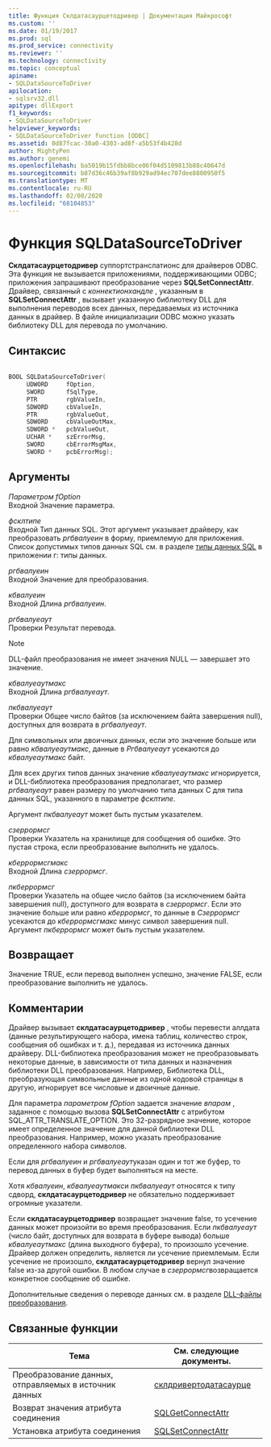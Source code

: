 ```yaml
---
title: Функция Склдатасаурцетодривер | Документация Майкрософт
ms.custom: ''
ms.date: 01/19/2017
ms.prod: sql
ms.prod_service: connectivity
ms.reviewer: ''
ms.technology: connectivity
ms.topic: conceptual
apiname:
- SQLDataSourceToDriver
apilocation:
- sqlsrv32.dll
apitype: dllExport
f1_keywords:
- SQLDataSourceToDriver
helpviewer_keywords:
- SQLDataSourceToDriver function [ODBC]
ms.assetid: 0d87fcac-30a0-4303-ad8f-a5b53f4b428d
author: MightyPen
ms.author: genemi
ms.openlocfilehash: ba5019b15fdbb8bce06f04d5109813b88c40647d
ms.sourcegitcommit: b87d36c46b39af8b929ad94ec707dee8800950f5
ms.translationtype: MT
ms.contentlocale: ru-RU
ms.lasthandoff: 02/08/2020
ms.locfileid: "68104853"
---
```

# <a name="sqldatasourcetodriver-function"></a>Функция SQLDataSourceToDriver
**Склдатасаурцетодривер** суппортстранслатионс для драйверов ODBC. Эта функция не вызывается приложениями, поддерживающими ODBC; приложения запрашивают преобразование через **SQLSetConnectAttr**. Драйвер, связанный с *коннектионхандле* , указанным в **SQLSetConnectAttr** , вызывает указанную библиотеку DLL для выполнения переводов всех данных, передаваемых из источника данных в драйвер. В файле инициализации ODBC можно указать библиотеку DLL для перевода по умолчанию.  
  
## <a name="syntax"></a>Синтаксис  
  
```cpp  
  
BOOL SQLDataSourceToDriver(  
     UDWORD     fOption,  
     SWORD      fSqlType,  
     PTR        rgbValueIn,  
     SDWORD     cbValueIn,  
     PTR        rgbValueOut,  
     SDWORD     cbValueOutMax,  
     SDWORD *   pcbValueOut,  
     UCHAR *    szErrorMsg,  
     SWORD      cbErrorMsgMax,  
     SWORD *    pcbErrorMsg);  
```  
  
## <a name="arguments"></a>Аргументы  
 *Параметром fOption*  
 Входной Значение параметра.  
  
 *фсклтипе*  
 Входной Тип данных SQL. Этот аргумент указывает драйверу, как преобразовать *ргбвалуеин* в форму, приемлемую для приложения. Список допустимых типов данных SQL см. в разделе [типы данных SQL](../../../odbc/reference/appendixes/sql-data-types.md) в приложении г: типы данных.  
  
 *ргбвалуеин*  
 Входной Значение для преобразования.  
  
 *кбвалуеин*  
 Входной Длина *ргбвалуеин*.  
  
 *ргбвалуеаут*  
 Проверки Результат перевода.  
  
> [!NOTE]  
>  DLL-файл преобразования не имеет значения NULL — завершает это значение.  
  
 *кбвалуеаутмакс*  
 Входной Длина *ргбвалуеаут*.  
  
 *пкбвалуеаут*  
 Проверки Общее число байтов (за исключением байта завершения null), доступных для возврата в *ргбвалуеаут*.  
  
 Для символьных или двоичных данных, если это значение больше или равно *кбвалуеаутмакс*, данные в *Ргбвалуеаут* усекаются до *кбвалуеаутмакс* байт.  
  
 Для всех других типов данных значение *кбвалуеаутмакс* игнорируется, и DLL-библиотека преобразования предполагает, что размер *ргбвалуеаут* равен размеру по умолчанию типа данных C для типа данных SQL, указанного в параметре *фсклтипе*.  
  
 Аргумент *пкбвалуеаут* может быть пустым указателем.  
  
 *сзеррормсг*  
 Проверки Указатель на хранилище для сообщения об ошибке. Это пустая строка, если преобразование выполнить не удалось.  
  
 *кберрормсгмакс*  
 Входной Длина *сзеррормсг*.  
  
 *пкберрормсг*  
 Проверки Указатель на общее число байтов (за исключением байта завершения null), доступного для возврата в *сзеррормсг*. Если это значение больше или равно *кберрормсг*, то данные в *Сзеррормсг* усекаются до *кберрормсгмакс* минус символ завершения null. Аргумент *пкберрормсг* может быть пустым указателем.  
  
## <a name="returns"></a>Возвращает  
 Значение TRUE, если перевод выполнен успешно, значение FALSE, если преобразование выполнить не удалось.  
  
## <a name="comments"></a>Комментарии  
 Драйвер вызывает **склдатасаурцетодривер** , чтобы перевести аллдата (данные результирующего набора, имена таблиц, количество строк, сообщения об ошибках и т. д.), передавая из источника данных драйверу. DLL-библиотека преобразования может не преобразовывать некоторые данные, в зависимости от типа данных и назначения библиотеки DLL преобразования. Например, Библиотека DLL, преобразующая символьные данные из одной кодовой страницы в другую, игнорирует все числовые и двоичные данные.  
  
 Для параметра *параметром fOption* задается значение *впарам* , заданное с помощью вызова **SQLSetConnectAttr** с атрибутом SQL_ATTR_TRANSLATE_OPTION. Это 32-разрядное значение, которое имеет определенное значение для данной библиотеки DLL преобразования. Например, можно указать преобразование определенного набора символов.  
  
 Если для *ргбвалуеин* и *ргбвалуеаут*указан один и тот же буфер, то перевод данных в буфер будет выполняться на месте.  
  
 Хотя *кбвалуеин*, *кбвалуеаутмакс*и *пкбвалуеаут* относятся к типу сдворд, **склдатасаурцетодривер** не обязательно поддерживает огромные указатели.  
  
 Если **склдатасаурцетодривер** возвращает значение false, то усечение данных может произойти во время преобразования. Если *пкбвалуеаут* (число байт, доступных для возврата в буфере вывода) больше *кбвалуеаутмакс* (длина выходного буфера), то произошло усечение. Драйвер должен определить, является ли усечение приемлемым. Если усечение не произошло, **склдатасаурцетодривер** вернул значение false из-за другой ошибки. В любом случае в *сзеррормсг*возвращается конкретное сообщение об ошибке.  
  
 Дополнительные сведения о переводе данных см. в разделе [DLL-файлы преобразования](../../../odbc/reference/develop-app/translation-dlls.md).  
  
## <a name="related-functions"></a>Связанные функции  
  
|Тема|См. следующие документы.|  
|---------------------------|---------|  
|Преобразование данных, отправляемых в источник данных|[склдривертодатасаурце](../../../odbc/reference/syntax/sqldrivertodatasource-function.md)|  
|Возврат значения атрибута соединения|[SQLGetConnectAttr](../../../odbc/reference/syntax/sqlgetconnectattr-function.md)|  
|Установка атрибута соединения|[SQLSetConnectAttr](../../../odbc/reference/syntax/sqlsetconnectattr-function.md)|

